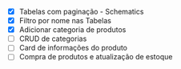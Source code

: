 - [x] Tabelas com paginação - Schematics
- [x] Filtro por nome nas Tabelas
- [x] Adicionar categoria de produtos
- [ ] CRUD de categorias
- [ ] Card de informações do produto
- [ ] Compra de produtos e atualização de estoque
